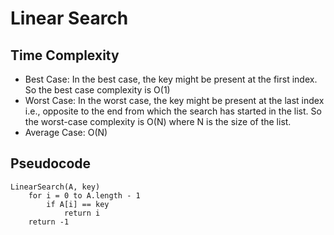 # Linear Search

## Time Complexity

- Best Case: In the best case, the key might be present at the first index. So the best case complexity is O(1)
- Worst Case: In the worst case, the key might be present at the last index i.e., opposite to the end from which the search has started in the list. So the worst-case complexity is O(N) where N is the size of the list.
- Average Case: O(N)

## Pseudocode
```
LinearSearch(A, key)
    for i = 0 to A.length - 1
        if A[i] == key
            return i
    return -1
```
